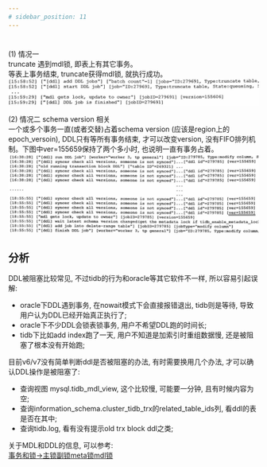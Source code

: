 ```yaml
---
# sidebar_position: 11
---
```

#

(1) 情况一  
truncate 遇到mdl锁, 即表上有其它事务。  
等表上事务结束, truncate获得mdl锁, 就执行成功。
![or语句](./img/典型-DDL慢-mdl锁1.jpg)

(2) 情况二 schema version 相关  
一个或多个事务一直(或者交替)占着schema version (应该是region上的epoch_versoin), DDL只有等所有事务结束, 才可以改变version, 没有FIFO排列机制。下图中ver=155659保持了两个多小时, 也说明一直有事务占着。
![or语句](./img/典型-DDL慢-mdl锁2.jpg)


## 分析
DDL被阻塞比较常见, 不过tidb的行为和oracle等其它软件不一样, 所以容易引起误解:
-   oracle下DDL遇到事务, 在nowait模式下会直接报错退出, tidb则是等待, 导致用户认为DDL已经开始真正执行了;
-   oracle下不少DDL会锁表锁事务, 用户不希望DDL跑的时间长;
-   tidb下比如add index跑了一天, 用户不知道是加索引时重组数据慢, 还是被阻塞了根本没有开始跑;


目前v6/v7没有简单判断ddl是否被阻塞的办法, 有时需要换用几个办法, 才可以确认DDL操作是被阻塞了:
-   查询视图 mysql.tidb_mdl_view, 这个比较慢, 可能要一分钟, 且有时候内容为空;
-   查询information_schema.cluster_tidb_trx的related_table_ids列, 看ddl的表是否在其中;
-   查询tidb.log, 看有没有提示old trx block ddl之类;

关于MDL和DDL的信息, 可以参考:  
[事务和锁->主锁副锁meta锁mdl锁](../../3事务和锁/6主锁副锁meta锁mdl锁.md)
